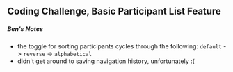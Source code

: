 ## Coding Challenge, Basic Participant List Feature

##### Ben's Notes

* the toggle for sorting participants cycles through the following: `default` -> `reverse` -> `alphabetical`
* didn't get around to saving navigation history, unfortunately :(
